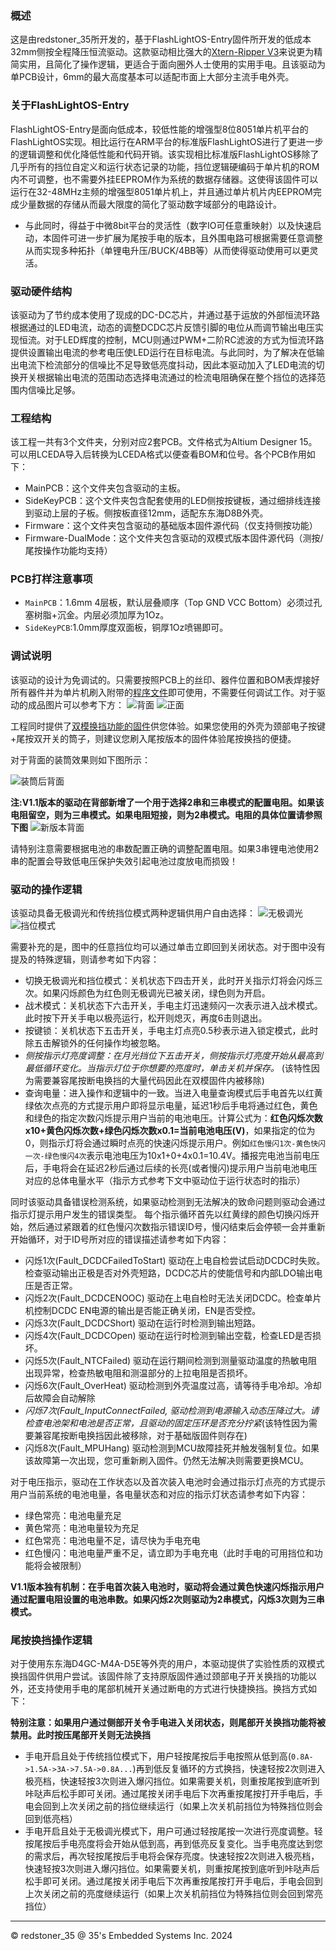 ### 概述

这是由redstoner_35所开发的，基于FlashLightOS-Entry固件所开发的低成本32mm侧按全程降压恒流驱动。这款驱动相比强大的[Xtern-Ripper V3](https://github.com/redstoner-35/Xtern-Ripper)来说更为精简实用，且简化了操作逻辑，更适合于面向圈外人士使用的实用手电。且该驱动为单PCB设计，6mm的最大高度基本可以适配市面上大部分主流手电外壳。


### 关于FlashLightOS-Entry

FlashLightOS-Entry是面向低成本，较低性能的增强型8位8051单片机平台的FlashLightOS实现。相比运行在ARM平台的标准版FlashLightOS进行了更进一步的逻辑调整和优化降低性能和代码开销。该实现相比标准版FlashLightOS移除了几乎所有的挡位自定义和运行状态记录的功能，挡位逻辑硬编码于单片机的ROM内不可调整，也不需要外挂EEPROM作为系统的数据存储器。这使得该固件可以运行在32-48MHz主频的增强型8051单片机上，并且通过单片机片内EEPROM完成少量数据的存储从而最大限度的简化了驱动数字域部分的电路设计。

+ 与此同时，得益于中微8bit平台的灵活性（数字IO可任意重映射）以及快速启动，本固件可进一步扩展为尾按手电的版本，且外围电路可根据需要任意调整从而实现多种拓扑（单锂电升压/BUCK/4BB等）从而使得驱动使用可以更灵活。


### 驱动硬件结构

该驱动为了节约成本使用了现成的DC-DC芯片，并通过基于运放的外部恒流环路根据通过的LED电流，动态的调整DCDC芯片反馈引脚的电位从而调节输出电压实现恒流。对于LED辉度的控制，MCU则通过PWM+二阶RC滤波的方式为恒流环路提供设置输出电流的参考电压使LED运行在目标电流。与此同时，为了解决在低输出电流下检流部分的信噪比不足导致低亮度抖动，因此本驱动加入了LED电流的切换开关根据输出电流的范围动态选择电流通过的检流电阻确保在整个挡位的选择范围内信噪比足够。

### 工程结构

该工程一共有3个文件夹，分别对应2套PCB。文件格式为Altium Designer 15。可以用LCEDA导入后转换为LCEDA格式以便查看BOM和位号。各个PCB作用如下：

+ MainPCB：这个文件夹包含驱动的主板。
+ SideKeyPCB：这个文件夹包含配套使用的LED侧按按键板，通过细排线连接到驱动上层的子板。侧按板直径12mm，适配东东海D8B外壳。
+ Firmware：这个文件夹包含驱动的基础版本固件源代码（仅支持侧按功能）
+ Firmware-DualMode：这个文件夹包含驱动的双模式版本固件源代码（测按/尾按操作功能均支持）

### PCB打样注意事项

+ `MainPCB`：1.6mm 4层板，默认层叠顺序（Top GND VCC Bottom）必须过孔塞树脂+沉金。内层必须加厚为1Oz。
+ `SideKeyPCB`:1.0mm厚度双面板，铜厚1Oz喷锡即可。

### 调试说明

该驱动的设计为免调试的。只需要按照PCB上的丝印、器件位置和BOM表焊接好所有器件并为单片机刷入附带的[程序文件](/MainPCB/Firmware.hex)即可使用，不需要任何调试工作。对于驱动的成品图片可以参考下方：
![背面](/%E6%88%90%E5%93%81%E5%9B%BE%E7%89%87/1.jpg)
![正面](/%E6%88%90%E5%93%81%E5%9B%BE%E7%89%87/2.jpg)

工程同时提供了[双模换挡功能的固件](/MainPCB/Firmware-DualMode.hex)供您体验。如果您使用的外壳为颈部电子按键+尾按双开关的筒子，则建议您刷入尾按版本的固件体验尾按换挡的便捷。

对于背面的装筒效果则如下图所示：

![装筒后背面](/%E6%88%90%E5%93%81%E5%9B%BE%E7%89%87/3.jpg)

**注:V1.1版本的驱动在背部新增了一个用于选择2串和三串模式的配置电阻。如果该电阻留空，则为三串模式。如果电阻短接，则为2串模式。电阻的具体位置请参照下图**
![新版本背面](/%E6%88%90%E5%93%81%E5%9B%BE%E7%89%87/4.PNG)

请特别注意需要根据电池的串数配置正确的调整配置电阻。如果3串锂电池使用2串的配置会导致低电压保护失效引起电池过度放电而损毁！

### 驱动的操作逻辑

该驱动具备无极调光和传统挡位模式两种逻辑供用户自由选择：
![无极调光](/Firmware/Img/Ramp.png)
![挡位模式](/Firmware/Img/Gear.png)

需要补充的是，图中的任意挡位均可以通过单击立即回到关闭状态。对于图中没有提及的特殊逻辑，则请参考如下内容：

+ 切换无极调光和挡位模式：关机状态下四击开关，此时开关指示灯将会闪烁三次。如果闪烁颜色为红色则无极调光已被关闭，绿色则为开启。
+ 战术模式：关机状态下六击开关，手电主灯迅速频闪一次表示进入战术模式。此时按下开关手电以极亮运行，松开则熄灭，再度6击则退出。
+ 按键锁：关机状态下五击开关，手电主灯点亮0.5秒表示进入锁定模式，此时除五击解锁外的任何操作均被忽略。
+ *侧按指示灯亮度调整：在月光挡位下五击开关，侧按指示灯亮度开始从最高到最低循环变化。当指示灯位于你想要的亮度时，单击关机并保存。* (该特性因为需要兼容尾按断电换挡的大量代码因此在双模固件内被移除)
+ 查询电量：进入操作和逻辑中的一致。当进入电量查询模式后手电首先以红黄绿依次点亮的方式提示用户即将显示电量，延迟1秒后手电将通过红色，黄色和绿色的指定次数闪烁提示用户当前的电池电压。计算公式为：**红色闪烁次数x10+黄色闪烁次数+绿色闪烁次数x0.1=当前电池电压(V)**，如果指定的位为0，则指示灯将会通过瞬时点亮的快速闪烁提示用户。例如`红色慢闪1次-黄色快闪一次-绿色慢闪4次`表示电池电压为10x1+0+4x0.1=10.4V。播报完电池当前电压后，手电将会在延迟2秒后通过后续的长亮(或者慢闪)提示用户当前电池电压对应的总体电量水平（指示方式参考下文中驱动位于运行状态时的指示）

同时该驱动具备错误检测系统，如果驱动检测到无法解决的致命问题则驱动会通过指示灯提示用户发生的错误类型。
每个指示循环首先以红黄绿的颜色切换闪烁开始，然后通过紧跟着的红色慢闪次数指示错误ID号，慢闪结束后会停顿一会并重新开始循环，对于ID号所对应的错误描述请参考如下内容：

+ 闪烁1次(Fault_DCDCFailedToStart) 驱动在上电自检尝试启动DCDC时失败。检查驱动输出正极是否对外壳短路，DCDC芯片的使能信号和内部LDO输出电压是否正常。
+ 闪烁2次(Fault_DCDCENOOC) 驱动在上电自检时无法关闭DCDC。检查单片机控制DCDC EN电源的输出是否能正确关闭，EN是否受控。
+ 闪烁3次(Fault_DCDCShort) 驱动在运行时检测到输出短路。
+ 闪烁4次(Fault_DCDCOpen) 驱动在运行时检测到输出空载，检查LED是否损坏。
+ 闪烁5次(Fault_NTCFailed) 驱动在运行期间检测到测量驱动温度的热敏电阻出现异常，检查热敏电阻和测温部分的上拉电阻是否损坏。
+ 闪烁6次(Fault_OverHeat) 驱动检测到外壳温度过高，请等待手电冷却。冷却后故障会自动解除
+ *闪烁7次(Fault_InputConnectFailed, 驱动检测到电源输入动态压降过大。请检查电池架和电池是否正常，且驱动的固定压环是否充分拧紧*(该特性因为需要兼容尾按断电换挡因此被移除，对于基础版固件则存在)
+ 闪烁8次(Fault_MPUHang) 驱动检测到MCU故障挂死并触发强制复位。如果该故障第一次出现，您可重新刷入固件。仍然无法解决则需要更换MCU。

对于电压指示，驱动在工作状态以及首次装入电池时会通过指示灯点亮的方式提示用户当前系统的电池电量，各电量状态和对应的指示灯状态请参考如下内容：

+ 绿色常亮：电池电量充足
+ 黄色常亮：电池电量较为充足
+ 红色常亮：电池电量不足，请尽快为手电充电
+ 红色慢闪：电池电量严重不足，请立即为手电充电（此时手电的可用挡位和功能将会被限制）

**V1.1版本独有机制：在手电首次装入电池时，驱动将会通过黄色快速闪烁指示用户通过配置电阻设置的电池串数。如果闪烁2次则驱动为2串模式，闪烁3次则为三串模式。**

### 尾按换挡操作逻辑

对于使用东东海D4GC-M4A-D5E等外壳的用户，本驱动提供了实验性质的双模式换挡固件供用户尝试。该固件除了支持原版固件通过颈部电子开关换挡的功能以外，还支持使用手电的尾部机械开关通过断电的方式进行快捷换挡。换挡方式如下：

**特别注意：如果用户通过侧部开关令手电进入关闭状态，则尾部开关换挡功能将被禁用。此时按压尾部开关则无法换挡**

+ 手电开启且处于传统挡位模式下，用户轻按尾按后手电按照从低到高(`0.8A->1.5A->3A->7.5A->0.8A...`)再到低反复循环的方式换挡，快速轻按2次则进入极亮档，快速轻按3次则进入爆闪挡位。如果需要关机，则重按尾按到底听到咔哒声后松手即可关闭。通过尾按关闭手电后下次再重按尾按打开手电后，手电会回到上次关闭之前的挡位继续运行（如果上次关机前挡位为特殊挡位则会回到低亮档）
+ 手电开启且处于无极调光模式下，用户可通过轻按尾按一次进行亮度调整。轻按尾按后手电亮度将会开始从低到高，再到低亮反复变化。当手电亮度达到您的需求后，再次轻按尾按后手电将会保存亮度。快速轻按2次则进入极亮档，快速轻按3次则进入爆闪挡位。如果需要关机，则重按尾按到底听到咔哒声后松手即可关闭。通过尾按关闭手电后下次再重按尾按打开手电后，手电会回到上次关闭之前的亮度继续运行（如果上次关机前挡位为特殊挡位则会回到常亮挡位）

----------------------------------------------------------------------------------------------------------------------------------
© redstoner_35 @ 35's Embedded Systems Inc.  2024